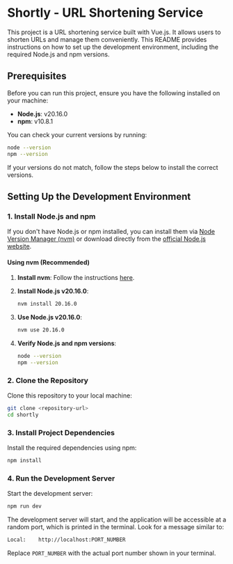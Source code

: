 
# Shortly - URL Shortening Service

This project is a URL shortening service built with Vue.js. It allows users to shorten URLs and manage them conveniently. This README provides instructions on how to set up the development environment, including the required Node.js and npm versions.

## Prerequisites

Before you can run this project, ensure you have the following installed on your machine:

- **Node.js**: v20.16.0
- **npm**: v10.8.1

You can check your current versions by running:

```bash
node --version
npm --version
```

If your versions do not match, follow the steps below to install the correct versions.

## Setting Up the Development Environment

### 1. Install Node.js and npm

If you don't have Node.js or npm installed, you can install them via [Node Version Manager (nvm)](https://github.com/nvm-sh/nvm) or download directly from the [official Node.js website](https://nodejs.org/).

#### Using nvm (Recommended)

1. **Install nvm**: Follow the instructions [here](https://github.com/nvm-sh/nvm#installing-and-updating).

2. **Install Node.js v20.16.0**:
   ```bash
   nvm install 20.16.0
   ```

3. **Use Node.js v20.16.0**:
   ```bash
   nvm use 20.16.0
   ```

4. **Verify Node.js and npm versions**:
   ```bash
   node --version
   npm --version
   ```

### 2. Clone the Repository

Clone this repository to your local machine:

```bash
git clone <repository-url>
cd shortly
```

### 3. Install Project Dependencies

Install the required dependencies using npm:

```bash
npm install
```

### 4. Run the Development Server

Start the development server:

```bash
npm run dev
```

The development server will start, and the application will be accessible at a random port, which is printed in the terminal. Look for a message similar to:

```bash
Local:    http://localhost:PORT_NUMBER
```

Replace `PORT_NUMBER` with the actual port number shown in your terminal.
